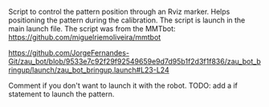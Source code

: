 Script to control the pattern position through an Rviz marker. Helps positioning the pattern during the calibration.
The script is launch in the main launch file. The script was from the MMTbot: https://github.com/miguelriemoliveira/mmtbot

https://github.com/JorgeFernandes-Git/zau_bot/blob/9533e7c92f29f92549659e9d7d95b1f2d3f1f836/zau_bot_bringup/launch/zau_bot_bringup.launch#L23-L24

Comment if you don't want to launch it with the robot.
TODO: add a if statement to launch the pattern. 